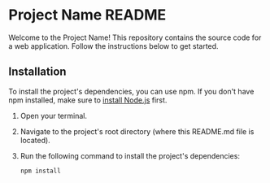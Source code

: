 

# Project Name README

Welcome to the Project Name! This repository contains the source code for a web application. Follow the instructions below to get started.

## Installation

To install the project's dependencies, you can use npm. If you don't have npm installed, make sure to [install Node.js](https://nodejs.org/) first.

1. Open your terminal.
2. Navigate to the project's root directory (where this README.md file is located).
3. Run the following command to install the project's dependencies:

   ```sh
   npm install


